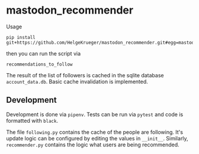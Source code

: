 # mastodon_recommender

Usage

```
pip install git+https://github.com/HelgeKrueger/mastodon_recommender.git#egg=mastodon_recommender
```

then you can run the script via

```
recommendations_to_follow
```

The result of the list of followers is cached in the sqlite database `account_data.db`. Basic cache invalidation is implemented.

## Development

Development is done via `pipenv`. Tests can be run via `pytest` and code is formatted with `black`.

The file `following.py` contains the cache of the people are following. It's update logic can be configured by editing the values in `__init__`. Similarly, `recommender.py` contains the logic what users are being recommended.

